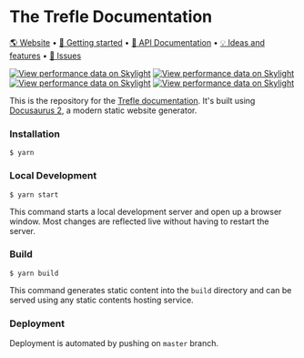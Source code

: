 # The Trefle Documentation

[🌎 Website](https://trefle.io)  •  [🚀 Getting started](https://docs.trefle.io)  •  [📖 API Documentation](https://docs.trefle.io/reference)  •  [💡 Ideas and features](https://github.com/orgs/treflehq/projects/3)  •  [🐛 Issues](https://github.com/orgs/treflehq/projects/2)

[![View performance data on Skylight](https://badges.skylight.io/status/nz7MAOv6K6ra.svg)](https://oss.skylight.io/app/applications/nz7MAOv6K6ra) [![View performance data on Skylight](https://badges.skylight.io/rpm/nz7MAOv6K6ra.svg)](https://oss.skylight.io/app/applications/nz7MAOv6K6ra) [![View performance data on Skylight](https://badges.skylight.io/problem/nz7MAOv6K6ra.svg)](https://oss.skylight.io/app/applications/nz7MAOv6K6ra) [![View performance data on Skylight](https://badges.skylight.io/typical/nz7MAOv6K6ra.svg)](https://oss.skylight.io/app/applications/nz7MAOv6K6ra)

This is the repository for the [Trefle documentation](https://docs.trefle.io). It's built using [Docusaurus 2](https://v2.docusaurus.io/), a modern static website generator.

### Installation

```
$ yarn
```

### Local Development

```
$ yarn start
```

This command starts a local development server and open up a browser window. Most changes are reflected live without having to restart the server.

### Build

```
$ yarn build
```

This command generates static content into the `build` directory and can be served using any static contents hosting service.

### Deployment

Deployment is automated by pushing on `master` branch.
